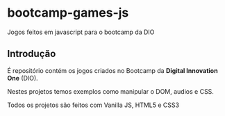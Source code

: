 # bootcamp-games-js
Jogos feitos em javascript para o bootcamp da DIO

## Introdução

É repositório contém os jogos criados no Bootcamp da **Digital Innovation One** (DIO).

Nestes projetos temos exemplos como manipular o DOM, audios e CSS.

Todos os projetos são feitos com Vanilla JS, HTML5 e CSS3
